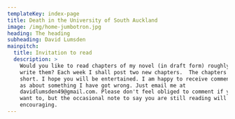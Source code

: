 ```yaml
---
templateKey: index-page
title: Death in the University of South Auckland
image: /img/home-jumbotron.jpg
heading: The heading
subheading: David Lumsden
mainpitch:
  title: Invitation to read
  description: >
    Would you like to read chapters of my novel (in draft form) roughly as I
    write them? Each week I shall post two new chapters.  The chapters are very
    short. I hope you will be entertained. I am happy to receive comments, such
    as about something I have got wrong. Just email me at
    davidlumsden49@gmail.com. Please don't feel obliged to comment if you don't
    want to, but the occasional note to say you are still reading will be
    encouraging.
---
```

